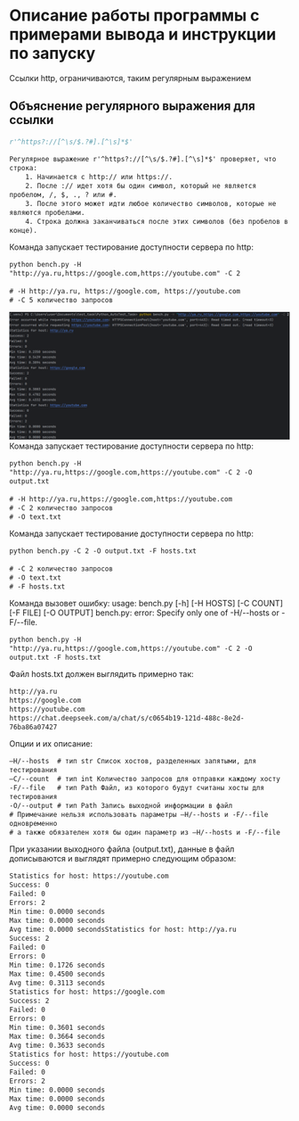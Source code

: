 # Описание работы программы с примерами вывода и инструкции по запуску

Ссылки http, ограничиваются, таким регулярным выражением

## Объяснение регулярного выражения для ссылки
```python
r'^https?://[^\s/$.?#].[^\s]*$'
```
```
Регулярное выражение r'^https?://[^\s/$.?#].[^\s]*$' проверяет, что строка:
    1. Начинается с http:// или https://.
    2. После :// идет хотя бы один символ, который не является пробелом, /, $, ., ? или #.
    3. После этого может идти любое количество символов, которые не являются пробелами.
    4. Строка должна заканчиваться после этих символов (без пробелов в конце).
```



Команда запускает тестирование доступности сервера по http:


```commandline
python bench.py -H "http://ya.ru,https://google.com,https://youtube.com" -C 2

# -H http://ya.ru, https://google.com, https://youtube.com
# -C 5 количество запросов
```
![python bench.py -H "http://ya.ru,https://google.com,https://youtube.com" -C 2](resources/1.png)
Команда запускает тестирование доступности сервера по http:

```commandline
python bench.py -H "http://ya.ru,https://google.com,https://youtube.com" -C 2 -O output.txt

# -H http://ya.ru,https://google.com,https://youtube.com
# -C 2 количество запросов
# -O text.txt
```
Команда запускает тестирование доступности сервера по http:

```commandline
python bench.py -C 2 -O output.txt -F hosts.txt

# -C 2 количество запросов
# -O text.txt
# -F hosts.txt
```

Команда вызовет ошибку:
usage: bench.py [-h] [-H HOSTS] [-C COUNT] [-F FILE] [-O OUTPUT]
bench.py: error: Specify only one of -H/--hosts or -F/--file.

```commandline
python bench.py -H "http://ya.ru,https://google.com,https://youtube.com" -C 2 -O output.txt -F hosts.txt
```

Файл hosts.txt должен выглядить примерно так:
```commandline
http://ya.ru
https://google.com
https://youtube.com
https://chat.deepseek.com/a/chat/s/c0654b19-121d-488c-8e2d-76ba86a07427
```

Опции и их описание:
```commandline
–H/--hosts  # тип str Список хостов, разделенных запятыми, для тестирования
–C/--count  # тип int Количество запросов для отправки каждому хосту
-F/--file   # тип Path Файл, из которого будут считаны хосты для тестирования
-O/--output # тип Path Запись выходной информации в файл
# Примечание нельзя использовать параметры –H/--hosts и -F/--file одновременно
# а также обязателен хотя бы один параметр из –H/--hosts и -F/--file
```

При указании выходного файла (output.txt), данные в файл дописываются и выглядят примерно следующим образом:
```
Statistics for host: https://youtube.com
Success: 0
Failed: 0
Errors: 2
Min time: 0.0000 seconds
Max time: 0.0000 seconds
Avg time: 0.0000 secondsStatistics for host: http://ya.ru
Success: 2
Failed: 0
Errors: 0
Min time: 0.1726 seconds
Max time: 0.4500 seconds
Avg time: 0.3113 seconds
Statistics for host: https://google.com
Success: 2
Failed: 0
Errors: 0
Min time: 0.3601 seconds
Max time: 0.3664 seconds
Avg time: 0.3633 seconds
Statistics for host: https://youtube.com
Success: 0
Failed: 0
Errors: 2
Min time: 0.0000 seconds
Max time: 0.0000 seconds
Avg time: 0.0000 seconds
```